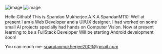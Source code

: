 ![image](https://user-images.githubusercontent.com/95229740/228724543-363001e5-cdb9-4696-8a22-0d0a457415ea.png) 
![image](https://user-images.githubusercontent.com/95229740/228725550-601fcc47-9f94-4d05-b03f-4621b39ef85a.png)

Hello Github!
This is Spandan Mukherjee A.K.A SpandanM110.
Well at present I am a Web Developer and a UI/UX designer.
I had worked on some small AI projects specially had hands on Computer Vision.
Now at present learning to be a FullStack Developer
Will be starting Android development soon!

You can reach me: spandanmukherjee2003@gmail.com

